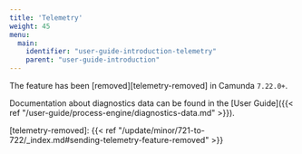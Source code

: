 ```yaml
---
title: 'Telemetry'
weight: 45
menu:
  main:
    identifier: "user-guide-introduction-telemetry"
    parent: "user-guide-introduction"
---
```


The feature has been [removed][telemetry-removed] in Camunda `7.22.0+`.

Documentation about diagnostics data can be found in the [User Guide]({{< ref "/user-guide/process-engine/diagnostics-data.md" >}}).

[telemetry-removed]: {{< ref "/update/minor/721-to-722/_index.md#sending-telemetry-feature-removed" >}}
